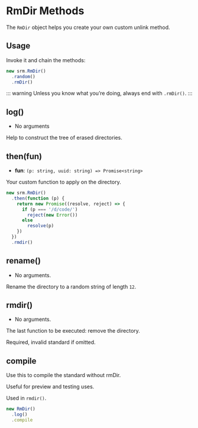 # RmDir Methods

The `RmDir` object helps you create your own custom unlink method.

## Usage

Invoke it and chain the methods:

```javascript
new srm.RmDir()
  .random()
  .rmDir()
```

::: warning Unless you know what you’re doing, always end with `.rmDir()`. :::

## log\(\)

* No arguments

Help to construct the tree of erased directories.

## then\(fun\)

* **fun**: `(p: string, uuid: string) => Promise<string>`

Your custom function to apply on the directory.

```javascript
new srm.RmDir()
  .then(function (p) {
    return new Promise((resolve, reject) => {
      if (p === '/d/code/')
        reject(new Error())
      else
        resolve(p)
    })
  })
  .rmdir()
```

## rename\(\)

* No arguments.

Rename the directory to a random string of length `12`.

## rmdir\(\)

* No arguments.

The last function to be executed: remove the directory.

Required, invalid standard if omitted.

## compile

Use this to compile the standard without rmDir.

Useful for preview and testing uses.

Used in `rmdir()`.

```javascript
new RmDir()
  .log()
  .compile
```

